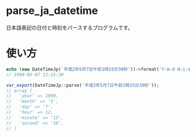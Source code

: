 # parse_ja_datetime
日本語表記の日付と時刻をパースするプログラムです。

# 使い方

```php
echo (new DateTimeJp('平成2年5月7日午前1時15分30秒'))->format('Y-m-d H:i:s');
// 1990-05-07 12:15:30

var_export(DateTimeJp::parse('平成2年5月7日午前1時15分30秒'));
// array (
//   'year' => 1990,
//   'month' => '5',
//   'day' => '7',
//   'hour' => 12,
//   'minute' => '15',
//   'second' => '30',
// )
```

